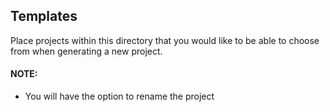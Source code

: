 ## Templates
Place projects within this directory that you would like to be able to choose from when generating a new project. 

#### NOTE: 
* You will have the option to rename the project 